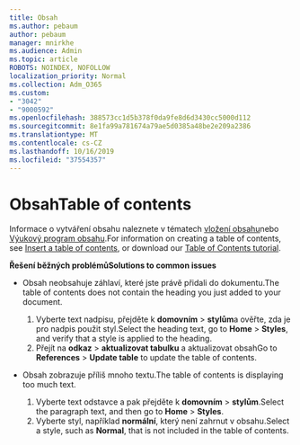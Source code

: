 ```yaml
---
title: Obsah
ms.author: pebaum
author: pebaum
manager: mnirkhe
ms.audience: Admin
ms.topic: article
ROBOTS: NOINDEX, NOFOLLOW
localization_priority: Normal
ms.collection: Adm_O365
ms.custom:
- "3042"
- "9000592"
ms.openlocfilehash: 388573cc1d5b378f0da9fe8d6d3430cc5000d112
ms.sourcegitcommit: 8e1fa99a781674a79ae5d0385a48be2e209a2386
ms.translationtype: MT
ms.contentlocale: cs-CZ
ms.lasthandoff: 10/16/2019
ms.locfileid: "37554357"
---
```

# <a name="table-of-contents"></a><span data-ttu-id="8d239-102">Obsah</span><span class="sxs-lookup"><span data-stu-id="8d239-102">Table of contents</span></span>

<span data-ttu-id="8d239-103">Informace o vytváření obsahu naleznete v tématech [vložení obsahu](https://support.office.com/article/882e8564-0edb-435e-84b5-1d8552ccf0c0)nebo [Výukový program obsahu](https://go.microsoft.com/fwlink/?linkid=2065106).</span><span class="sxs-lookup"><span data-stu-id="8d239-103">For information on creating a table of contents, see [Insert a table of contents](https://support.office.com/article/882e8564-0edb-435e-84b5-1d8552ccf0c0), or download our [Table of Contents tutorial](https://go.microsoft.com/fwlink/?linkid=2065106).</span></span>

<span data-ttu-id="8d239-104">**Řešení běžných problémů**</span><span class="sxs-lookup"><span data-stu-id="8d239-104">**Solutions to common issues**</span></span>

- <span data-ttu-id="8d239-105">Obsah neobsahuje záhlaví, které jste právě přidali do dokumentu.</span><span class="sxs-lookup"><span data-stu-id="8d239-105">The table of contents does not contain the heading you just added to your document.</span></span>
  1. <span data-ttu-id="8d239-106">Vyberte text nadpisu, přejděte k **domovním** > **stylům**a ověřte, zda je pro nadpis použit styl.</span><span class="sxs-lookup"><span data-stu-id="8d239-106">Select the heading text, go to **Home** > **Styles**, and verify that a style is applied to the heading.</span></span>
  2. <span data-ttu-id="8d239-107">Přejít na **odkaz** > **aktualizovat tabulku** a aktualizovat obsah</span><span class="sxs-lookup"><span data-stu-id="8d239-107">Go to **References** > **Update table** to update the table of contents.</span></span>

- <span data-ttu-id="8d239-108">Obsah zobrazuje příliš mnoho textu.</span><span class="sxs-lookup"><span data-stu-id="8d239-108">The table of contents is displaying too much text.</span></span> 
  1. <span data-ttu-id="8d239-109">Vyberte text odstavce a pak přejděte k **domovním** > **stylům**.</span><span class="sxs-lookup"><span data-stu-id="8d239-109">Select the paragraph text, and then go to **Home** > **Styles**.</span></span>
  2. <span data-ttu-id="8d239-110">Vyberte styl, například **normální**, který není zahrnut v obsahu.</span><span class="sxs-lookup"><span data-stu-id="8d239-110">Select a style, such as **Normal**, that is not included in the table of contents.</span></span>